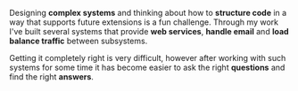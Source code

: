 Designing **complex systems** and thinking about how to **structure code** in a way
that supports future extensions is a fun challenge. Through my work I've built
several systems that provide **web services**, **handle email** and **load balance
traffic** between subsystems.

Getting it completely right is very difficult, however after working with such
systems for some time it has become easier to ask the right **questions** and find the
right **answers**.
